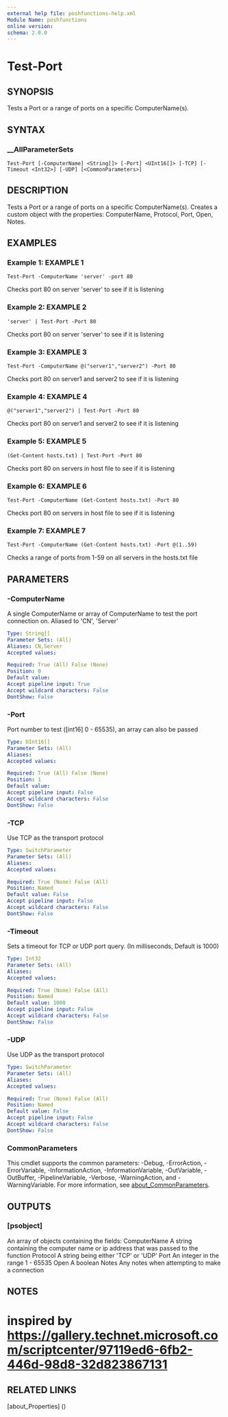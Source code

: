 ```yaml
---
external help file: poshfunctions-help.xml
Module Name: poshfunctions
online version: 
schema: 2.0.0
---
```


# Test-Port

## SYNOPSIS

Tests a Port or a range of ports on a specific ComputerName(s).

## SYNTAX

### __AllParameterSets

```
Test-Port [-ComputerName] <String[]> [-Port] <UInt16[]> [-TCP] [-Timeout <Int32>] [-UDP] [<CommonParameters>]
```

## DESCRIPTION

Tests a Port or a range of ports on a specific ComputerName(s).
Creates a custom object with the properties: ComputerName, Protocol, Port, Open, Notes.


## EXAMPLES

### Example 1: EXAMPLE 1

```
Test-Port -ComputerName 'server' -port 80
```

Checks port 80 on server 'server' to see if it is listening





### Example 2: EXAMPLE 2

```
'server' | Test-Port -Port 80
```

Checks port 80 on server 'server' to see if it is listening





### Example 3: EXAMPLE 3

```
Test-Port -ComputerName @("server1","server2") -Port 80
```

Checks port 80 on server1 and server2 to see if it is listening





### Example 4: EXAMPLE 4

```
@("server1","server2") | Test-Port -Port 80
```

Checks port 80 on server1 and server2 to see if it is listening





### Example 5: EXAMPLE 5

```
(Get-Content hosts.txt) | Test-Port -Port 80
```

Checks port 80 on servers in host file to see if it is listening





### Example 6: EXAMPLE 6

```
Test-Port -ComputerName (Get-Content hosts.txt) -Port 80
```

Checks port 80 on servers in host file to see if it is listening





### Example 7: EXAMPLE 7

```
Test-Port -ComputerName (Get-Content hosts.txt) -Port @(1..59)
```

Checks a range of ports from 1-59 on all servers in the hosts.txt file






## PARAMETERS

### -ComputerName

A single ComputerName or array of ComputerName to test the port connection on.
Aliased to 'CN', 'Server'

```yaml
Type: String[]
Parameter Sets: (All)
Aliases: CN,Server
Accepted values: 

Required: True (All) False (None)
Position: 0
Default value: 
Accept pipeline input: True
Accept wildcard characters: False
DontShow: False
```

### -Port

Port number to test ([int16] 0 - 65535), an array can also be passed

```yaml
Type: UInt16[]
Parameter Sets: (All)
Aliases: 
Accepted values: 

Required: True (All) False (None)
Position: 1
Default value: 
Accept pipeline input: False
Accept wildcard characters: False
DontShow: False
```

### -TCP

Use TCP as the transport protocol

```yaml
Type: SwitchParameter
Parameter Sets: (All)
Aliases: 
Accepted values: 

Required: True (None) False (All)
Position: Named
Default value: False
Accept pipeline input: False
Accept wildcard characters: False
DontShow: False
```

### -Timeout

Sets a timeout for TCP or UDP port query.
(In milliseconds, Default is 1000)

```yaml
Type: Int32
Parameter Sets: (All)
Aliases: 
Accepted values: 

Required: True (None) False (All)
Position: Named
Default value: 1000
Accept pipeline input: False
Accept wildcard characters: False
DontShow: False
```

### -UDP

Use UDP as the transport protocol

```yaml
Type: SwitchParameter
Parameter Sets: (All)
Aliases: 
Accepted values: 

Required: True (None) False (All)
Position: Named
Default value: False
Accept pipeline input: False
Accept wildcard characters: False
DontShow: False
```


### CommonParameters

This cmdlet supports the common parameters: -Debug, -ErrorAction, -ErrorVariable, -InformationAction, -InformationVariable, -OutVariable, -OutBuffer, -PipelineVariable, -Verbose, -WarningAction, and -WarningVariable. For more information, see [about_CommonParameters](http://go.microsoft.com/fwlink/?LinkID=113216).

## OUTPUTS

### [psobject]
An array of objects containing the fields:
ComputerName    A string containing the computer name or ip address that was passed to the function
Protocol        A string being either 'TCP' or 'UDP'
Port            An integer in the range 1 - 65535
Open            A boolean
Notes           Any notes when attempting to make a connection



## NOTES

# inspired by https://gallery.technet.microsoft.com/scriptcenter/97119ed6-6fb2-446d-98d8-32d823867131


## RELATED LINKS

[about_Properties] ()

